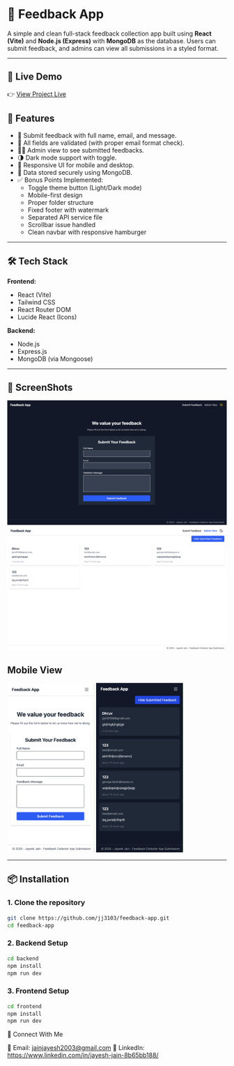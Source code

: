 # 📝 Feedback App

A simple and clean full-stack feedback collection app built using **React (Vite)** and **Node.js (Express)** with **MongoDB** as the database. Users can submit feedback, and admins can view all submissions in a styled format.

---

## 🔗 Live Demo

👉 [View Project Live](https://voluble-figolla-636044.netlify.app)

## 🚀 Features

- 💬 Submit feedback with full name, email, and message.
- 📩 All fields are validated (with proper email format check).
- 👨‍💼 Admin view to see submitted feedbacks.
- 🌗 Dark mode support with toggle.
- 📱 Responsive UI for mobile and desktop.
- 🔐 Data stored securely using MongoDB.
- ✅ Bonus Points Implemented:
  - Toggle theme button (Light/Dark mode)
  - Mobile-first design
  - Proper folder structure
  - Fixed footer with watermark
  - Separated API service file
  - Scrollbar issue handled
  - Clean navbar with responsive hamburger

---

## 🛠️ Tech Stack

**Frontend:**

- React (Vite)
- Tailwind CSS
- React Router DOM
- Lucide React (Icons)

**Backend:**

- Node.js
- Express.js
- MongoDB (via Mongoose)

---

## 📸 ScreenShots

![SubmitFeedback](/frontend/public/feed1.png)
![AdminView](/frontend/public/feed2.png)

## Mobile View

<img src="/frontend/public/feed3.png" alt="Mobile Screenshot" width="200" />
<img src="/frontend/public/feed4.png" alt="Mobile Screenshot" width="200" />

---

## 📦 Installation

### 1. Clone the repository

```bash
git clone https://github.com/jj3103/feedback-app.git
cd feedback-app
```

### 2. Backend Setup

```bash
cd backend
npm install
npm run dev
```

### 3. Frontend Setup

```bash
cd frontend
npm install
npm run dev
```

🤝 Connect With Me

📧 Email: jainjayesh2003@gmail.com
🔗 LinkedIn: https://www.linkedin.com/in/jayesh-jain-8b65bb188/
